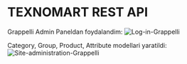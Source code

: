 <h1> TEXNOMART REST API </h1>

Grappelli Admin Paneldan foydalandim:
![Log-in-Grappelli](https://github.com/user-attachments/assets/02117c73-d5ac-4a54-8010-6d9532c2e10c)


Category, Group, Product, Attribute modellari yaratildi:
![Site-administration-Grappelli](https://github.com/user-attachments/assets/38f5eeaa-0a21-4506-bd76-c888bc5d742e)
